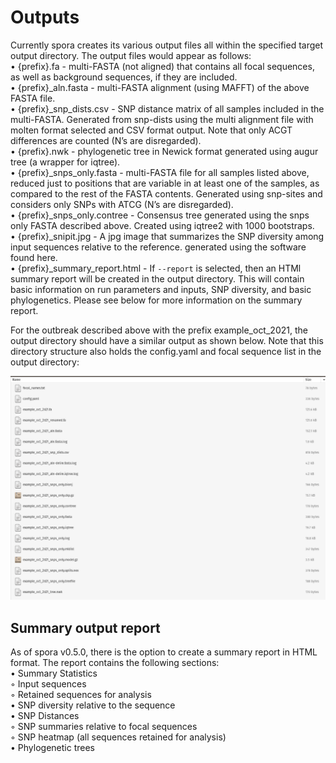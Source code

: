 # Outputs

Currently spora creates its various output files all within the specified target output directory. The output files would appear as follows: \
    • {prefix}.fa - multi-FASTA (not aligned) that contains all focal sequences, as well as background sequences, if they are included. \
    • {prefix}_aln.fasta - multi-FASTA alignment (using MAFFT) of the above FASTA file. \
    • {prefix}_snp_dists.csv - SNP distance matrix of all samples included in the multi-FASTA. Generated from snp-dists using the multi alignment file with molten format selected and CSV format output. Note that only ACGT differences are counted (N’s are disregarded). \
    • {prefix}.nwk - phylogenetic tree in Newick format generated using augur tree (a wrapper for iqtree). \
    • {prefix}_snps_only.fasta - multi-FASTA file for all samples listed above, reduced just to positions that are variable in at least one of the samples, as compared to the rest of the FASTA contents. Generated using snp-sites and considers only SNPs with ATCG (N’s are disregarded). \
    • {prefix}_snps_only.contree - Consensus tree generated using the snps only FASTA described above. Created using iqtree2 with 1000 bootstraps. \
    • {prefix}_snipit.jpg - A jpg image that summarizes the SNP diversity among input sequences relative to the reference. generated using the software found here. \
    • {prefix}_summary_report.html - If ```--report``` is selected, then an HTMl summary report will be created in the output directory. This will contain basic information on run parameters and inputs, SNP diversity, and basic phylogenetics. Please see below for more information on the summary report.
    
For the outbreak described above with the prefix example_oct_2021, the output directory should have a similar output as shown below. Note that this directory structure also holds the config.yaml and focal sequence list in the output directory:


<p align="center">
    <img src="images/spora_outputs.png">
</p>


## Summary output report

As of spora v0.5.0, there is the option to create a summary report in HTML format. The report contains the following sections: \
    • Summary Statistics \
        ◦ Input sequences \
        ◦ Retained sequences for analysis \
    • SNP diversity relative to the sequence \
    • SNP Distances \
        ◦ SNP summaries relative to focal sequences \
        ◦ SNP heatmap (all sequences retained for analysis) \
    • Phylogenetic trees
